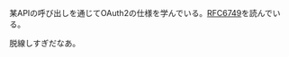 某APIの呼び出しを通じてOAuth2の仕様を学んでいる。[RFC6749](http://openid-foundation-japan.github.io/rfc6749.ja.html)を読んでいる。

脱線しすぎだなあ。

